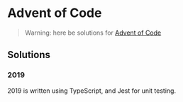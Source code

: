 # Advent of Code

> Warning: here be solutions for [Advent of Code](https://adventofcode.com/)

## Solutions

### 2019

2019 is written using TypeScript, and Jest for unit testing.
